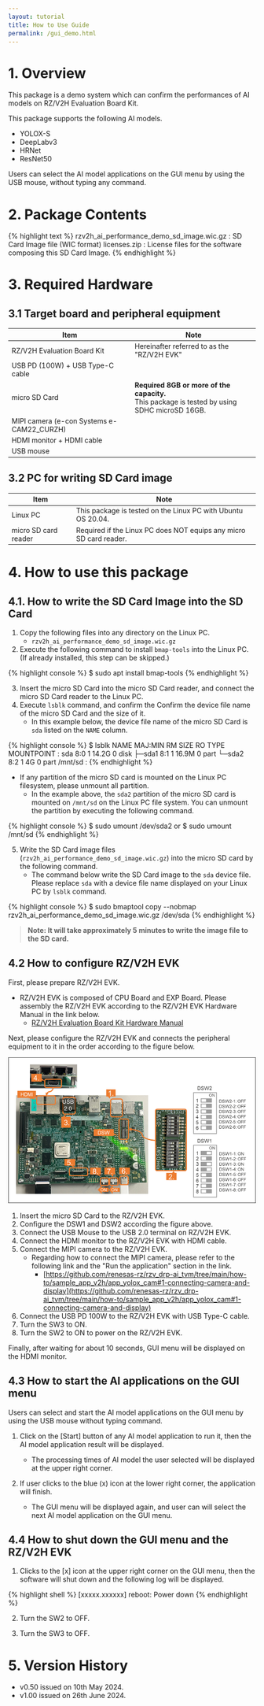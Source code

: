 ```yaml
---
layout: tutorial
title: How to Use Guide
permalink: /gui_demo.html
---
```

# 1. Overview

This package is a demo system which can confirm the performances of AI models on RZ/V2H Evaluation Board Kit.

This package supports the following AI models.

* YOLOX-S
* DeepLabv3
* HRNet
* ResNet50

Users can select the AI model applications on the GUI menu by using the USB mouse, without typing any command.

# 2. Package Contents

{% highlight text %}
rzv2h_ai_performance_demo_sd_image.wic.gz	: SD Card Image file (WIC format)
licenses.zip					: License files for the software   
					          composing this SD Card Image. 
{% endhighlight %}

# 3. Required Hardware

## 3.1 Target board and peripheral equipment

| Item                                      | Note                                                         |
| ----------------------------------------- | ------------------------------------------------------------ |
| RZ/V2H Evaluation Board Kit               | Hereinafter referred to as the "RZ/V2H EVK"                  |
| USB PD (100W) + USB Type-C cable          |                                                              |
| micro SD Card                             | **Required 8GB or more of the capacity.**<br />This package is tested by using SDHC microSD 16GB. |
| MIPI camera (e-con Systems e-CAM22_CURZH) |                                                              |
| HDMI monitor + HDMI cable                 |                                                              |
| USB mouse                                 |                                                              |

## 3.2 PC for writing SD Card image

| Item                 | Note                                                         |
| -------------------- | ------------------------------------------------------------ |
| Linux PC             | This package is tested on the Linux PC with Ubuntu OS 20.04. |
| micro SD card reader | Required if the Linux PC does NOT equips any micro SD card reader. |

# 4. How to use this package

## 4.1. How to write the SD Card Image into the SD Card

1. Copy the following files into any directory on the Linux PC.
   * `rzv2h_ai_performance_demo_sd_image.wic.gz`
2. Execute the following command to install `bmap-tools` into the Linux PC. (If already installed, this step can be skipped.)

{% highlight console %}
$ sudo apt install bmap-tools
{% endhighlight %}

3. Insert the micro SD Card into the micro SD Card reader, and connect the micro SD Card reader to the Linux PC.
4. Execute `lsblk` command, and confirm the Confirm the device file name of the micro SD Card and the size of it.
   * In this example below, the device file name of the micro SD Card is `sda` listed on the  `NAME` column.

{% highlight console %}
$ lsblk
NAME        MAJ:MIN RM   SIZE RO TYPE MOUNTPOINT
:
sda           8:0    1  14.2G  0 disk 
├─sda1        8:1    1  16.9M  0 part 
└─sda2        8:2    1     4G  0 part /mnt/sd
:
{% endhighlight %}

* If any partition of the micro SD card is mounted on the Linux PC filesystem, please unmount all partition.
  * In the example above, the `sda2` partition of the micro SD card is mounted on `/mnt/sd` on the Linux PC file system. You can unmount the partition by executing the following command.

{% highlight console %}
$ sudo umount /dev/sda2
or
$ sudo umount /mnt/sd
{% endhighlight %}

5. Write the SD Card image files (`rzv2h_ai_performance_demo_sd_image.wic.gz`) into the micro SD card by the following command.
   * The command below write the SD Card image to the `sda` device file. 
     Please replace `sda` with a device file name displayed on your Linux PC by  `lsblk` command. 

{% highlight console %}
$ sudo bmaptool copy --nobmap rzv2h_ai_performance_demo_sd_image.wic.gz /dev/sda
{% endhighlight %}

> **Note: It will take approximately 5 minutes to write the image file to the SD card.**

## 4.2 How to configure RZ/V2H EVK

First, please prepare RZ/V2H EVK.

* RZ/V2H EVK is composed of CPU Board and EXP Board. 
  Please assembly the RZ/V2H EVK according to the RZ/V2H EVK Hardware Manual in the link below.
  * [RZ/V2H Evaluation Board Kit Hardware Manual](https://www.renesas.com/us/en/document/mah/rzv2h-evaluation-board-kit-secure-type-hardware-manual?r=25471796)

Next, please configure the RZ/V2H EVK and connects the peripheral equipment to it in the order according to the figure below.

![image-20240426185111619](img/image-20240426185111619.png)

1. Insert the micro SD Card to the RZ/V2H EVK.
2. Configure the DSW1 and DSW2 according the figure above.
3. Connect the USB Mouse to the USB 2.0 terminal on RZ/V2H EVK.
4. Connect the HDMI monitor to the RZ/V2H EVK with HDMI cable.
5. Connect the MIPI camera to the RZ/V2H EVK.
   * Regarding how to connect the MIPI camera, please refer to the following link and the "Run the application" section in the link.
     * [https://github.com/renesas-rz/rzv_drp-ai_tvm/tree/main/how-to/sample_app_v2h/app_yolox_cam#1-connecting-camera-and-display](https://github.com/renesas-rz/rzv_drp-ai_tvm/tree/main/how-to/sample_app_v2h/app_yolox_cam#1-connecting-camera-and-display)
6. Connect the USB PD 100W to the RZ/V2H EVK with USB Type-C cable.
7. Turn the SW3 to ON.
8. Turn the SW2 to ON to power on the RZ/V2H EVK.

Finally, after waiting for about 10 seconds, GUI menu will be displayed on the HDMI monitor.

## 4.3 How to start the AI applications on the GUI menu

Users can select and start the AI model applications on the GUI menu by using the USB mouse without typing command.

1. Click on the [Start] button of any AI model application to run it, then the AI model application result will be displayed.
   * The processing times of AI model the user selected will be displayed at the upper right corner.

2. If user clicks to the blue (x) icon at the lower right corner, the application will finish. 
   * The GUI menu will be displayed again, and user can will select the next AI model application on the GUI menu.

## 4.4 How to shut down the GUI menu and the RZ/V2H EVK

1. Clicks to the [x] icon at the upper right corner on the GUI menu, then the software will shut down and the following log will be displayed.

{% highlight shell %}
[xxxxx.xxxxxx] reboot: Power down
{% endhighlight %}

2. Turn the SW2 to OFF.

3. Turn the SW3 to OFF.

# 5. Version History

* v0.50 issued on 10th May 2024. 
* v1.00 issued on 26th June 2024. 

